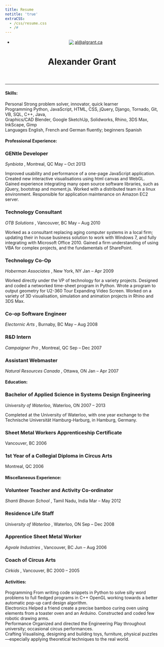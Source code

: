 ```yaml
---
title: Resume
notitle: 'true'
extraCSS: 
  - /css/resume.css
  - /# 
---
```

<div id="cv">
  <header>


  <ul id="contact" class="sub">
    <li> <img src="/images/mail4.png" style="position: relative; top: 3px;"/>  <a href='mailto:al@algrant.ca' > al@algrant.ca </a> </li>  
  </ul>
  <div id="title"> <h1>Alexander Grant</h1></div>
  </header>

  <hr />

  <div class="block">
    <h4>Skills:</h4>
      <div class="content-container">
          <div class="content"> 
            <section> 
              <span class="date sub">Personal</span> 
                Strong problem solver, innovator, quick learner
            </section> 
            <section> 
              <span class="date sub">Programming</span> 
                Python, JavaScript, HTML, CSS, jQuery, Django, Tornado, Git, VB, SQL, C++, Java, 
            </section> 
            <section> 
              <span class="date sub">Graphics/CAD</span> 
                Blender, Google SketchUp, Solidworks, Rhino, 3DS Max, InkScape, Gimp
            </section> 
            <section> 
              <span class="date sub">Languages</span> 
                English, French and German fluently; beginners Spanish
            </section> 
          </div>
      </div>
  </div>

  <div class="block">
    <h4>Professional Experience:</h4>
    <div class="content-container">
        <div class="content"> 
          <section> 
            <h3> <b> GENtle Developer </b> </h3>
            <span class="location"> <i> Synbiota </i>, Montreal, QC </span>
            <span class="date sub">May &ndash; Oct 2013</span> 
              <p class="description"> Improved usability and performance of a one-page JavaScript application. Created new interactive visualisations using html canvas and WebGL. Gained experience integrating many open source software libraries, such as jQuery, bootstrap and moment.js. Worked with a distributed team in a linux environment.  Responsible for application maintenance on Amazon EC2 server. </p> 
          </section> 
          <section> 
            <h3> <b> Technology Consultant </b> </h3>
            <span class="location"> <i> OTB Solutions </i>, Vancouver, BC </span>
            <span class="date sub">May &ndash; Aug 2010</span> 
              <p class="description"> Worked as a consultant replacing aging computer systems in a local firm; updating their in house business solution to work with Windows 7, and fully integrating with Microsoft Office 2010. Gained a firm understanding of using VBA for complex projects, and the fundamentals of SharePoint. </p> 
          </section> 
          <section> 
            <h3> <b> Technology Co-Op </b> </h3>
            <span class="location"> <i> Hoberman Associates </i>, New York, NY </span>
            <span class="date sub">Jan &ndash; Apr 2009</span> 
              <p class="description"> Worked directly under the VP of technology for a variety projects.  Designed and coded a networked time-sheet program in Python. Wrote a program to output geometry for U2-360 Tour Expanding Video Screen. Worked on a variety of 3D visualisation, simulation and animation projects in Rhino and 3DS Max. </p> 
          </section> 
          <section> 
            <h3> <b> Co-op Software Engineer </b> </h3>
            <span class="location"> <i> Electornic Arts </i>, Burnaby, BC </span>
            <span class="date sub">May &ndash; Aug 2008</span> 
               <br>
          </section> 
          <section> 
            <h3> <b> R&D Intern </b> </h3>
            <span class="location"> <i> Campaigner Pro </i>, Montreal, QC </span>
            <span class="date sub">Sep &ndash; Dec 2007</span> 
               <br>
          </section> 
          <section> 
            <h3> <b> Assistant Webmaster </b> </h3>
            <span class="location"> <i> Natural Resources Canada </i>, Ottawa, ON </span>
            <span class="date sub">Jan &ndash; Apr 2007</span> 
               <br>
          </section> 
        </div>
      </div>
    </div>
  <div class="block">
    <h4>Education:</h4>
    <div class="content-container">
        <div class="content"> 
          <section> 
            <h3> <b> Bachelor of Applied Science in Systems Design Engineering </b> </h3> 
            <span class="location"><i>University of Waterloo</i>,  Waterloo, ON </span>
            <span class="date sub">2007 &ndash; 2013</span> 
              <p class="description"> Completed at the University of Waterloo, with one year exchange to the Technische Universität Hamburg-Harburg, in Hamburg, Germany.</p>  
          </section> 
          <section> 
            <h3> <b> Sheet Metal Workers Apprenticeship Certificate </b> </h3> 
            <span class="location"> Vancouver, BC </span>
            <span class="date sub">2006</span> 
               <br> 
          </section> 
          <section> 
            <h3> <b> 1st Year of a Collegial Diploma in Circus Arts </b> </h3> 
            <span class="location"> Montreal, QC </span>
            <span class="date sub">2006</span> 
               <br> 
          </section> 
        </div>
    </div>
  </div>

  <div class="block">
    <h4>Miscellaneous Experience:</h4>
    <div class="content-container">
        <div class="content"> 
          <section> 
            <h3> <b> Volunteer Teacher and Activity Co-ordinator </b> </h3> 
            <span class="location"> <i> Shanti Bhavan School </i>, Tamil Nadu, India </span>
            <span class="date sub">Mar &ndash; May 2012</span> 
               <br> 
          </section> 
          <section> 
            <h3> <b> Residence Life Staff </b> </h3> 
            <span class="location"> <i> University of Waterloo </i>, Waterloo, ON </span>
            <span class="date sub">Sep &ndash; Dec 2008</span> 
               <br> 
          </section> 
          <section> 
            <h3> <b> Apprentice Sheet Metal Worker </b> </h3> 
            <span class="location"> <i> Agvale Industries </i>, Vancouver, BC </span>
            <span class="date sub">Jun &ndash; Aug 2006</span> 
               <br> 
          </section> 
          <section> 
            <h3> <b> Coach of Circus Arts </b> </h3> 
            <span class="location"> <i> Cirkids </i>, Vancouver, BC </span>
            <span class="date sub">2000 &ndash; 2005</span> 
               <br> 
          </section> 
        </div>
      </div>
  </div>

  <div class="block">
    <h4>Activities:</h4>
    <div class="content-container">
        <div class="content"> 
          <section> 
            <span class="date sub">Programming</span> 
              From writing code snippets in Python to solve silly word problems to full fledged programs in C++ OpenGL working towards a better automatic pop-up card design algorithm.
          </section> 
          <section> 
            <span class="date sub">Electronics</span> 
              Helped a friend create a precise bamboo curing oven using elements from a toaster oven and an Arduino. Constructed and coded few robotic drawing arms.
          </section> 
          <section> 
            <span class="date sub">Performance</span> 
              Organized and directed the Engineering Play throughout university; occasional circus performances.
          </section> 
          <section> 
            <span class="date sub">Crafting</span> 
              Visualising, designing and building toys, furniture, physical puzzles—especially applying theoretical techniques to the real world.
          </section> 
        </div>
    </div>
  </div>
</div>
